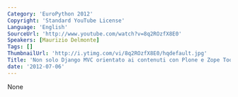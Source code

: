 ```yaml
---
Category: 'EuroPython 2012'
Copyright: 'Standard YouTube License'
Language: 'English'
SourceUrl: 'http://www.youtube.com/watch?v=8q2ROzfX8E0'
Speakers: [Maurizio Delmonte]
Tags: []
ThumbnailUrl: 'http://i.ytimg.com/vi/8q2ROzfX8E0/hqdefault.jpg'
Title: 'Non solo Django MVC orientato ai contenuti con Plone e Zope Toolkit'
date: '2012-07-06'
---
```

None

